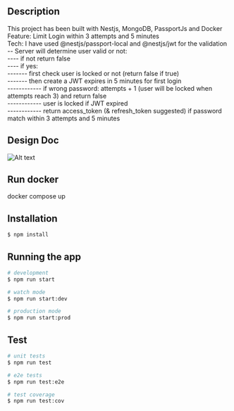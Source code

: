 ## Description

This project has been built with Nestjs, MongoDB, PassportJs and Docker <br />
Feature: Limit Login within 3 attempts and 5 minutes <br />
Tech: I have used @nestjs/passport-local and @nestjs/jwt for the validation <br />
-- Server will determine user valid or not: <br />
---- if not return false<br />
---- if yes:<br />
------- first check user is locked or not (return false if true)<br />
------- then create a JWT expires in 5 minutes for first login<br />
------------ if wrong password: attempts + 1 (user will be locked when attempts reach 3) and return false<br />
------------ user is locked if JWT expired<br />
------------ return access_token (& refresh_token suggested) if password match within 3 attempts and 5 minutes<br />

## Design Doc

![Alt text](relative/path/to/loginChart.jpg?raw=true 'Title')

## Run docker

docker compose up

## Installation

```bash
$ npm install
```

## Running the app

```bash
# development
$ npm run start

# watch mode
$ npm run start:dev

# production mode
$ npm run start:prod
```

## Test

```bash
# unit tests
$ npm run test

# e2e tests
$ npm run test:e2e

# test coverage
$ npm run test:cov
```
